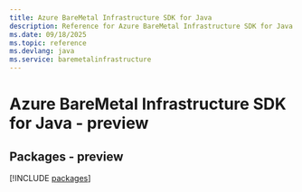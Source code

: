 ```yaml
---
title: Azure BareMetal Infrastructure SDK for Java
description: Reference for Azure BareMetal Infrastructure SDK for Java
ms.date: 09/18/2025
ms.topic: reference
ms.devlang: java
ms.service: baremetalinfrastructure
---
```

# Azure BareMetal Infrastructure SDK for Java - preview
## Packages - preview
[!INCLUDE [packages](baremetal-infrastructure-index.md)]